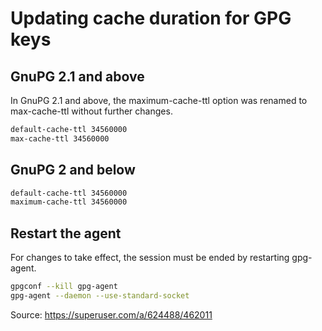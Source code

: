 # Updating cache duration for GPG keys

## GnuPG 2.1 and above
In GnuPG 2.1 and above, the maximum-cache-ttl option was renamed to max-cache-ttl without further changes.

```bash
default-cache-ttl 34560000
max-cache-ttl 34560000
```

## GnuPG 2 and below
```bash
default-cache-ttl 34560000
maximum-cache-ttl 34560000
```

## Restart the agent
For changes to take effect, the session must be ended by restarting gpg-agent.

```bash
gpgconf --kill gpg-agent
gpg-agent --daemon --use-standard-socket
```

Source: https://superuser.com/a/624488/462011